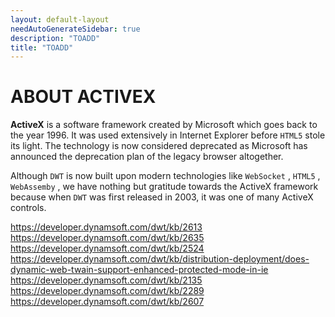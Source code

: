 ```yaml
---
layout: default-layout
needAutoGenerateSidebar: true
description: "TOADD"
title: "TOADD"
---
```


# ABOUT ACTIVEX

**ActiveX** is a software framework created by Microsoft which goes back to the year 1996. It was used extensively in Internet Explorer before `HTML5` stole its light. The technology is now considered deprecated as Microsoft has announced the deprecation plan of the legacy browser altogether.

Although `DWT` is now built upon modern technologies like `WebSocket` , `HTML5` , `WebAssemby` , we have nothing but gratitude towards the ActiveX framework because when `DWT` was first released in 2003, it was one of many ActiveX controls.

https://developer.dynamsoft.com/dwt/kb/2613
https://developer.dynamsoft.com/dwt/kb/2635
https://developer.dynamsoft.com/dwt/kb/2524
https://developer.dynamsoft.com/dwt/kb/distribution-deployment/does-dynamic-web-twain-support-enhanced-protected-mode-in-ie
https://developer.dynamsoft.com/dwt/kb/2135
https://developer.dynamsoft.com/dwt/kb/2289
https://developer.dynamsoft.com/dwt/kb/2607
